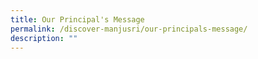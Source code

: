 ```yaml
---
title: Our Principal's Message
permalink: /discover-manjusri/our-principals-message/
description: ""
---
```

